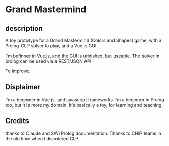# Grand Mastermind

## description
A toy prototype for a Grand Mastermind (Colors and Shapes) game, with a Prolog-CLP solver to play, and a Vue.js GUI.

I'm befinner in Vue.js, and the GUI is ufinished, but useable.
The solver in prolog can be used via a REST/JSON API

To improve.
## Displaimer
I'm a beginner in Vue.js, and javascript frameworks
I'm a beginner in Prolog too, but it is more my domain.
It's basically a toy, for learning and teaching.

## Credits
thanks to Claude and SWI Prolog documentation.
Thanks to CHiP teams in the old time when I discolered CLP.
